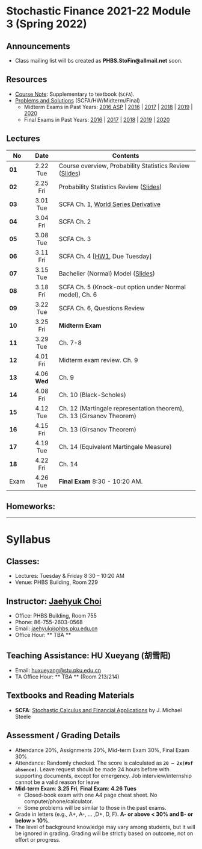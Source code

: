 # Stochastic Finance 2021-22 Module 3 (Spring 2022)

## Announcements
* Class mailing list will bs created as __PHBS.StoFin@allmail.net__ soon.

## Resources
* [Course Note](files/SCFA_Notes.pdf): Supplementary to textbook (`SCFA`).
* [Problems and Solutions](files/SF_Problems.pdf) (SCFA/HW/Midterm/Final)
  * Midterm Exams in Past Years: [2016 ASP](files/ASP2016_Midterm.pdf) | [2016](files/SF2016_Midterm.pdf) | [2017](files/SF2017_Midterm.pdf) | [2018](files/SF2018_Midterm.pdf) | [2019](files/SF2019_Midterm.pdf) | [2020](files/SF2020_Midterm.pdf) 
  * Final Exams in Past Years: [2016](files/SF2016_Final.pdf) | [2017](files/SF2017_Final.pdf) |
[2018](files/SF2018_Final.pdf) | [2019](files/SF2019_Final.pdf) | [2020](files/SF2020_Final.pdf) 

## Lectures
No | Date | Contents
--- | :---: | ---
__01__ | 2.22 Tue | Course overview, Probability Statistics Review ([Slides](files/Prob_Stat_Review.pdf))
__02__ | 2.25 Fri | Probability Statistics Review ([Slides](files/Prob_Stat_Review.pdf))
__03__ | 3.01 Tue | SCFA Ch. 1, [World Series Derivative](files/World_Series.pdf)
__04__ | 3.04 Fri | SCFA Ch. 2
__05__ | 3.08 Tue | SCFA Ch. 3
__06__ | 3.11 Fri | SCFA Ch. 4 [[HW1](files/SF2020_HW_Solution.pdf), Due Tuesday]
__07__ | 3.15 Tue | Bachelier (Normal) Model ([Slides](files/Normal_Model.pdf))
__08__ | 3.18 Fri | SCFA Ch. 5 (Knock-out option under Normal model), Ch. 6
__09__ | 3.22 Tue | SCFA Ch. 6, Questions Review
__10__ | 3.25 Fri | __Midterm Exam__
__11__ | 3.29 Tue | Ch. 7-8
__12__ | 4.01 Fri | Midterm exam review. Ch. 9
__13__ | 4.06 __Wed__ | Ch. 9
__14__ | 4.08 Fri | Ch. 10 (Black-Scholes)
__15__ | 4.12 Tue | Ch. 12 (Martingale representation theorem), Ch. 13 (Girsanov Theorem)
__16__ | 4.15 Fri | Ch. 13 (Girsanov Theorem)
__17__ | 4.19 Tue | Ch. 14 (Equivalent Martingale Measure)
__18__ | 4.22 Fri | Ch. 14
Exam | 4.26 Tue | __Final Exam__ 8:30 - 10:20 AM. 

## Homeworks: 
<!--
### __Set 1__: __SCFA__ Exercise Problem 1.1 and 1.3 [Due by 3.05 Tues. Submit in class]: [Solution](files/SF2018_HW_Solution.pdf)
### __Set 2__: [HW 2](files/SF2018_HW_Solution.pdf) [Due by 3.16 Tues. Submit in class]
### __Set 3__: __SCFA__ Exercise 6.1, 6.2. [2017 Final Exam](files/SF2017_Final.pdf) Problem 4 (Interest rate and bond price SDE) and one more question: [Solution](files/SF2018_HW_Solution.pdf)
-->

***
# Syllabus

## Classes:
* Lectures: Tuesday & Friday 8:30 – 10:20 AM
* Venue: PHBS Building, Room 229

## Instructor: [Jaehyuk Choi](http://www.jaehyukchoi.net/phbs_en)
* Office: PHBS Building, Room 755
* Phone: 86-755-2603-0568
* Email: jaehyuk@phbs.pku.edu.cn
* Office Hour: ** TBA **

## Teaching Assistance: HU Xueyang (胡雪阳)
* Email: huxueyang@stu.pku.edu.cn
* TA Office Hour: ** TBA **  (Room 213/214)

## Textbooks and Reading Materials
* __SCFA__: [Stochastic Calculus and Financial Applications](http://www-stat.wharton.upenn.edu/~steele/StochasticCalculus.html) by J. Michael Steele

## Assessment / Grading Details
* Attendance 20%, Assignments 20%, Mid-term Exam 30%, Final Exam 30%
* Attendance: Randomly checked. The score is calculated as __`20 – 2x(#of absence)`__. Leave request should be made 24 hours before with supporting documents, except for emergency. Job interview/internship cannot be a valid reason for leave
* __Mid-term Exam__: __3.25 Fri__, __Final Exam__: __4.26 Tues__
  * Closed-book exam with one A4 page cheat sheet. No computer/phone/calculator.
  * Some problems will be similar to those in the past exams.
* Grade in letters (e.g., A+, A-, ... ,D+, D, F). __A- or above < 30% and B- or below > 10%__.
* The level of background knowledge may vary among students, but it will be ignored in grading. Grading will be strictly based on outcome, not on effort or progress.
